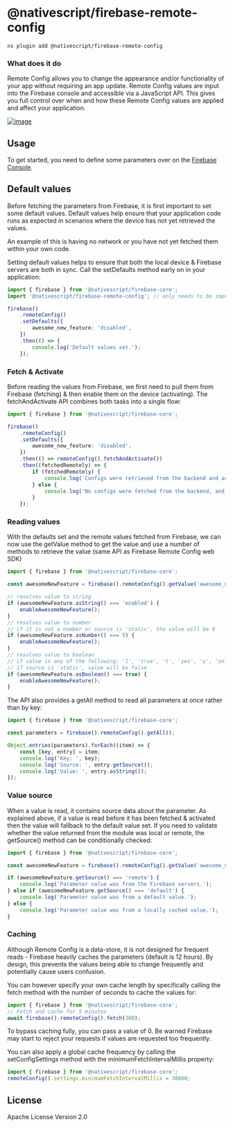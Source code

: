 # @nativescript/firebase-remote-config

```cli
ns plugin add @nativescript/firebase-remote-config
```

### What does it do

Remote Config allows you to change the appearance and/or functionality of your app without requiring an app update. Remote Config values are input into the Firebase console and accessible via a JavaScript API. This gives you full control over when and how these Remote Config values are applied and affect your application.

[![image](https://img.youtube.com/vi/_CXXVFPO6f0/hqdefault.jpg)](https://www.youtube.com/watch?v=_CXXVFPO6f0)

## Usage

To get started, you need to define some parameters over on the [Firebase Console](https://console.firebase.google.com/project/_/config).

## Default values

Before fetching the parameters from Firebase, it is first important to set some default values. Default values help ensure that your application code runs as expected in scenarios where the device has not yet retrieved the values.

An example of this is having no network or you have not yet fetched them within your own code.

Setting default values helps to ensure that both the local device & Firebase servers are both in sync. Call the setDefaults method early on in your application:

```ts
import { firebase } from '@nativescript/firebase-core';
import '@nativescript/firebase-remote-config'; // only needs to be imported 1x

firebase()
	.remoteConfig()
	.setDefaults({
		awesome_new_feature: 'disabled',
	})
	.then(() => {
		console.log('Default values set.');
	});
```

### Fetch & Activate

Before reading the values from Firebase, we first need to pull them from Firebase (fetching) & then enable them on the device (activating). The fetchAndActivate API combines both tasks into a single flow:

```ts
import { firebase } from '@nativescript/firebase-core';

firebase()
	.remoteConfig()
	.setDefaults({
		awesome_new_feature: 'disabled',
	})
	.then(() => remoteConfig().fetchAndActivate())
	.then((fetchedRemotely) => {
		if (fetchedRemotely) {
			console.log('Configs were retrieved from the backend and activated.');
		} else {
			console.log('No configs were fetched from the backend, and the local configs were already activated');
		}
	});
```

### Reading values

With the defaults set and the remote values fetched from Firebase, we can now use the getValue method to get the value and use a number of methods to retrieve the value (same API as Firebase Remote Config web SDK)

```ts
import { firebase } from '@nativescript/firebase-core';

const awesomeNewFeature = firebase().remoteConfig().getValue('awesome_new_feature');

// resolves value to string
if (awesomeNewFeature.asString() === 'enabled') {
	enableAwesomeNewFeature();
}
// resolves value to number
// if it is not a number or source is 'static', the value will be 0
if (awesomeNewFeature.asNumber() === 5) {
	enableAwesomeNewFeature();
}
// resolves value to boolean
// if value is any of the following: '1', 'true', 't', 'yes', 'y', 'on', it will resolve to true
// if source is 'static', value will be false
if (awesomeNewFeature.asBoolean() === true) {
	enableAwesomeNewFeature();
}
```

The API also provides a getAll method to read all parameters at once rather than by key:

```ts
import { firebase } from '@nativescript/firebase-core';

const parameters = firebase().remoteConfig().getAll();

Object.entries(parameters).forEach((item) => {
	const [key, entry] = item;
	console.log('Key: ', key);
	console.log('Source: ', entry.getSource());
	console.log('Value: ', entry.asString());
});
```

### Value source

When a value is read, it contains source data about the parameter. As explained above, if a value is read before it has been fetched & activated then the value will fallback to the default value set. If you need to validate whether the value returned from the module was local or remote, the getSource() method can be conditionally checked:

```ts
import { firebase } from '@nativescript/firebase-core';

const awesomeNewFeature = firebase().remoteConfig().getValue('awesome_new_feature');

if (awesomeNewFeature.getSource() === 'remote') {
	console.log('Parameter value was from the Firebase servers.');
} else if (awesomeNewFeature.getSource() === 'default') {
	console.log('Parameter value was from a default value.');
} else {
	console.log('Parameter value was from a locally cached value.');
}
```

### Caching

Although Remote Config is a data-store, it is not designed for frequent reads - Firebase heavily caches the parameters (default is 12 hours). By design, this prevents the values being able to change frequently and potentially cause users confusion.

You can however specify your own cache length by specifically calling the fetch method with the number of seconds to cache the values for:

```ts
import { firebase } from '@nativescript/firebase-core';
// Fetch and cache for 5 minutes
await firebase().remoteConfig().fetch(300);
```

To bypass caching fully, you can pass a value of 0. Be warned Firebase may start to reject your requests if values are requested too frequently.

You can also apply a global cache frequency by calling the setConfigSettings method with the minimumFetchIntervalMillis property:

```ts
import { firebase } from '@nativescript/firebase-core';
remoteConfig().settings.minimumFetchIntervalMillis = 30000;
```

## License

Apache License Version 2.0

